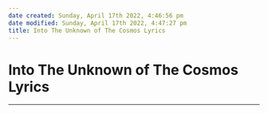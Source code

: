 ```yaml
---
date created: Sunday, April 17th 2022, 4:46:56 pm
date modified: Sunday, April 17th 2022, 4:47:27 pm
title: Into The Unknown of The Cosmos Lyrics
---
```

# Into The Unknown of The Cosmos Lyrics
---
